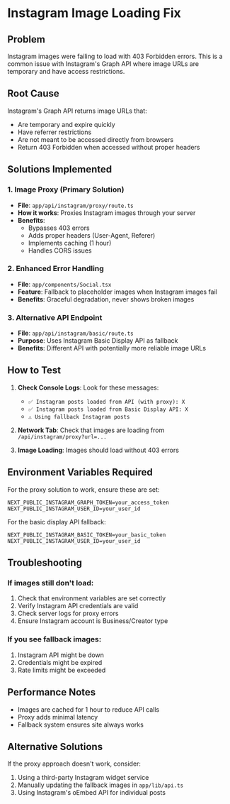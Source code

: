 # Instagram Image Loading Fix

## Problem
Instagram images were failing to load with 403 Forbidden errors. This is a common issue with Instagram's Graph API where image URLs are temporary and have access restrictions.

## Root Cause
Instagram's Graph API returns image URLs that:
- Are temporary and expire quickly
- Have referrer restrictions
- Are not meant to be accessed directly from browsers
- Return 403 Forbidden when accessed without proper headers

## Solutions Implemented

### 1. Image Proxy (Primary Solution)
- **File**: `app/api/instagram/proxy/route.ts`
- **How it works**: Proxies Instagram images through your server
- **Benefits**: 
  - Bypasses 403 errors
  - Adds proper headers (User-Agent, Referer)
  - Implements caching (1 hour)
  - Handles CORS issues

### 2. Enhanced Error Handling
- **File**: `app/components/Social.tsx`
- **Feature**: Fallback to placeholder images when Instagram images fail
- **Benefits**: Graceful degradation, never shows broken images

### 3. Alternative API Endpoint
- **File**: `app/api/instagram/basic/route.ts`
- **Purpose**: Uses Instagram Basic Display API as fallback
- **Benefits**: Different API with potentially more reliable image URLs

## How to Test

1. **Check Console Logs**: Look for these messages:
   - `✅ Instagram posts loaded from API (with proxy): X`
   - `✅ Instagram posts loaded from Basic Display API: X`
   - `⚠️ Using fallback Instagram posts`

2. **Network Tab**: Check that images are loading from `/api/instagram/proxy?url=...`

3. **Image Loading**: Images should load without 403 errors

## Environment Variables Required

For the proxy solution to work, ensure these are set:
```
NEXT_PUBLIC_INSTAGRAM_GRAPH_TOKEN=your_access_token
NEXT_PUBLIC_INSTAGRAM_USER_ID=your_user_id
```

For the basic display API fallback:
```
NEXT_PUBLIC_INSTAGRAM_BASIC_TOKEN=your_basic_token
NEXT_PUBLIC_INSTAGRAM_USER_ID=your_user_id
```

## Troubleshooting

### If images still don't load:
1. Check that environment variables are set correctly
2. Verify Instagram API credentials are valid
3. Check server logs for proxy errors
4. Ensure Instagram account is Business/Creator type

### If you see fallback images:
1. Instagram API might be down
2. Credentials might be expired
3. Rate limits might be exceeded

## Performance Notes

- Images are cached for 1 hour to reduce API calls
- Proxy adds minimal latency
- Fallback system ensures site always works

## Alternative Solutions

If the proxy approach doesn't work, consider:
1. Using a third-party Instagram widget service
2. Manually updating the fallback images in `app/lib/api.ts`
3. Using Instagram's oEmbed API for individual posts 
